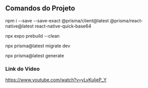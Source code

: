 ## Comandos do Projeto

npm i --save --save-exact @prisma/client@latest @prisma/react-native@latest react-native-quick-base64

npx expo prebuild --clean

npx prisma@latest migrate dev

npx prisma@latest generate

### Link do Vídeo
https://www.youtube.com/watch?v=yLvKuljeP_Y
